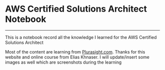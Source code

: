 # AWS Certified Solutions Architect Notebook

---

This is a notebook record all the knowledge I learned for the AWS Certified Solutions Architect

Most of the content are learning from [Plurasight.com](https://app.pluralsight.com/player?course=aws-certified-solutions-architect-associate&author=elias-khnaser&name=aws-certified-solutions-architect-associate-m6&clip=3&mode=live). Thanks for this website and online course from Elias Khnaser. I will update/insert some images as well which are screenshots during the learning

